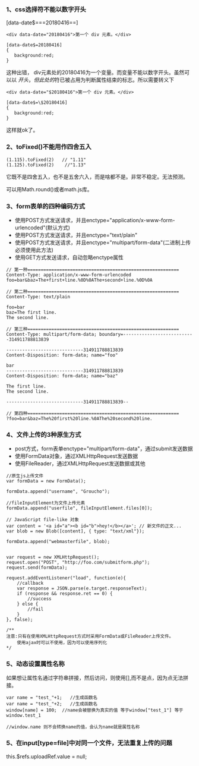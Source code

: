 ### 1、css选择符不能以数字开头
[data-date$===20180416==]
```
<div data-date="20180416">第一个 div 元素。</div>

[data-date$=20180416]
{
   background:red;
}
```
这种出错，
div元素处的20180416为一个变量。而变量不能以数字开头。虽然可以以
$开头，但此处的$符已被占用为判断属性结束的标志。所以需要转义下
```
<div data-date="$20180416">第一个 div 元素。</div>

[data-date$=\$20180416]
{
   background:red;
}
```
这样就ok了。

### 2、toFixed()不能用作四舍五入
```
(1.115).toFixed(2)   // "1.11"
(1.125).toFixed(2)    //"1.13"
```
它既不是四舍五入，也不是五舍六入，而是啥都不是。非常不稳定。无法预测。

可以用Math.round()或者math.js库。


### 3、form表单的四种编码方式
- 使用POST方式发送请求，并且enctype="application/x-www-form-urlencoded"(默认方式)
- 使用POST方式发送请求，并且enctype="text/plain"
- 使用POST方式发送请求，并且enctype="multipart/form-data"(二进制上传必须使用此方法)
- 使用GET方式发送请求，自动忽略enctype属性

```
// 第一种=========================================================
Content-Type: application/x-www-form-urlencoded
foo=bar&baz=The+first+line.%0D%0AThe+second+line.%0D%0A

// 第二种=========================================================
Content-Type: text/plain

foo=bar
baz=The first line.
The second line.

// 第三种=========================================================
Content-Type: multipart/form-data; boundary=---------------------------314911788813839

-----------------------------314911788813839
Content-Disposition: form-data; name="foo"

bar
-----------------------------314911788813839
Content-Disposition: form-data; name="baz"

The first line.
The second line.

-----------------------------314911788813839--

// 第四种=========================================================
?foo=bar&baz=The%20first%20line.%0AThe%20second%20line.
```

### 4、文件上传的3种原生方式
- post方式，form表单enctype="multipart/form-data"，通过submit发送数据
- 使用FormData对象，通过XMLHttpRequest发送数据
- 使用FileReader，通过XMLHttpRequest发送数据或其他

```
//原生js上传文件
var formData = new FormData();

formData.append("username", "Groucho");

//fileInputElement为文件上传元素
formData.append("userfile", fileInputElement.files[0]);

// JavaScript file-like 对象
var content = '<a id="a"><b id="b">hey!</b></a>'; // 新文件的正文...
var blob = new Blob([content], { type: "text/xml"});

formData.append("webmasterfile", blob);


var request = new XMLHttpRequest();
request.open("POST", "http://foo.com/submitform.php");
request.send(formData);

request.addEventListener("load", function(e){
    //callback
    var response = JSON.parse(e.target.responseText);
    if (response && response.ret == 0) {
        //success
    } else {
        //fail
    }
}, false);

/**
注意:只有在使用XMLHttpRequest方式时采用FormData或FileReader上传文件。
    使用ajax时可以不使用，因为可以使用序列化
*/
```

### 5、动态设置属性名称

如果想让属性名通过字符串拼接，然后访问，则使用[],而不是点，因为点无法拼接。

```
var name = "test_"+1;   //生成函数名
var name = "test_"+2;   //生成函数名
window[name] = 100;  //name会被替换为真实的值 等于window["test_1"] 等于 window.test_1

//window.name 则不会转换name的值，会认为name就是属性名称
```

### 5、在input[type=file]中对同一个文件，无法重复上传的问题
this.$refs.uploadRef.value = null; 
